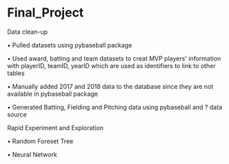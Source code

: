 # Final_Project

Data clean-up

• Pulled datasets using pybaseball package

• Used award, batting and team datasets to creat MVP players' information with playerID, teamID, yearID which are used as identifiers to link to other tables

• Manually added 2017 and 2018 data to the database since they are not available in pybaseball package

• Generated Batting, Fielding and Pitching data using pybaseball and ? data source


Rapid Experiment and Exploration

• Random Foreset Tree 

• Neural Network
